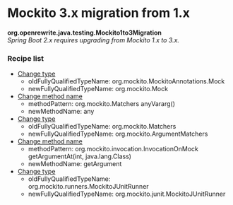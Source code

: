 # Mockito 3.x migration from 1.x

**org.openrewrite.java.testing.Mockito1to3Migration**  
_Spring Boot 2.x requires upgrading from Mockito 1.x to 3.x._

### Recipe list

* [Change type](org.openrewrite.java.ChangeType.md)
	* oldFullyQualifiedTypeName: org.mockito.MockitoAnnotations.Mock
	* newFullyQualifiedTypeName: org.mockito.Mock
* [Change method name](org.openrewrite.java.ChangeMethodName.md)
	* methodPattern: org.mockito.Matchers anyVararg()
	* newMethodName: any
* [Change type](org.openrewrite.java.ChangeType.md)
	* oldFullyQualifiedTypeName: org.mockito.Matchers
	* newFullyQualifiedTypeName: org.mockito.ArgumentMatchers
* [Change method name](org.openrewrite.java.ChangeMethodName.md)
	* methodPattern: org.mockito.invocation.InvocationOnMock getArgumentAt(int, java.lang.Class)
	* newMethodName: getArgument
* [Change type](org.openrewrite.java.ChangeType.md)
	* oldFullyQualifiedTypeName: org.mockito.runners.MockitoJUnitRunner
	* newFullyQualifiedTypeName: org.mockito.junit.MockitoJUnitRunner
